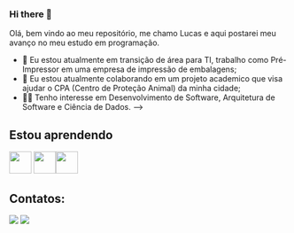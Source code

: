 ### Hi there 👦

Olá, bem vindo ao meu repositório, me chamo Lucas e aqui postarei meu avanço no meu estudo em programação.

- 🔭 Eu estou atualmente em transição de área para TI, trabalho como Pré-Impressor em uma empresa de impressão de embalagens;
- 👯 Eu estou atualmente colaborando em um projeto academico que visa ajudar o CPA (Centro de Proteção Animal) da minha cidade;
- 👨‍💻 Tenho interesse em Desenvolvimento de Software, Arquitetura de Software e Ciência de Dados. 
-->
## Estou aprendendo

<img loading="lazy" src="https://cdn.jsdelivr.net/gh/devicons/devicon/icons/java/java-original.svg" width="40" height="40"/> <img loading="lazy" src="https://cdn.jsdelivr.net/gh/devicons/devicon/icons/linux/linux-original.svg" width="40" height="40"/><img src="https://cdn.jsdelivr.net/gh/devicons/devicon@latest/icons/sqldeveloper/sqldeveloper-original.svg" width="40" height="40"/>

## Contatos:

<div>
<a href = "mailto:lucasmr910@gmail.com"><img loading="lazy" src="https://img.shields.io/badge/Gmail-D14836?style=for-the-badge&logo=gmail&logoColor=white" target="_blank"></a>
<a href="https://www.linkedin.com/in/lucasdmourasantos" target="_blank"><img loading="lazy" src="https://img.shields.io/badge/-LinkedIn-%230077B5?style=for-the-badge&logo=linkedin&logoColor=white" target="_blank"></a>   
</div>
